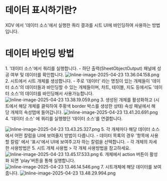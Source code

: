# 데이터 표시하기란?

XDV 에서 '데이터 소스'에서 실행한 쿼리 결과를 시트 UI에 바인딩하여 사용하는 방법입니다.

# 데이터 바인딩 방법

1. '데이터 소스'에서 쿼리를 실행합니다.
- 하단 출력(SheetObjectOutput) 패널에 성공 여부 및 데이터를 확인합니다.
![Inline-image-2025-04-23 13.36.04.158.png](https://innowireless.dooray.com/wikis/3721907557634347007/files/4052360167048379860)
2. 시트에서 시트 개체를 생성합니다.
- 주로 '데이터' 라는 명칭이 있는 개체들이 '데이터 소스'의 데이터들과 바인딩할 수 있는 개체들이며, 차트, 테이블, 지도 등에서도 '데이터 소스'의 데이터를 바인딩해서 사용가능합니다.
![Inline-image-2025-04-23 13.38.19.059.png](https://innowireless.dooray.com/wikis/3721907557634347007/files/4052361298489534988)
3. 생성된 개체를 활성화하고 (시트에서 해당 개체를 클릭하여 주황색 border 박스를 생성한 상태) 속성 패널에서 해당 개체의 속성탭에 들어갑니다.
![Inline-image-2025-04-23 13.41.20.691.png](https://innowireless.dooray.com/wikis/3721907557634347007/files/4052362821752617007)
4. '데이터 소스' 에 쿼리를 실행했던 '데이터 소스'를 연결합니다.

![Inline-image-2025-04-23 13.43.25.327.png](https://innowireless.dooray.com/wikis/3721907557634347007/files/4052363867751899593)
5. 각 개체마다 해당 데이터 소스에서 어떤 칼럼을 UI에 보여줄지 방법이 다릅니다.
- 데이터 목록의 경우 '항목에 사용할 칼럼' 에서 '표시'에서 UI에 보여주고자 하는 칼럼을 선택합니다.
- 각 개체의 자세한 사용방법은 5. 시트 개체 사용법 > 각 개체 사용방법을 참고하세요.
![Inline-image-2025-04-23 13.45.17.533.png](https://innowireless.dooray.com/wikis/3721907557634347007/files/4052364808393536043)
6. 개체에서 action 버튼이 활성화 되면 'play'버튼을 통해 실행합니다.
![Inline-image-2025-04-23 13.46.14.546.png](https://innowireless.dooray.com/wikis/3721907557634347007/files/4052365286977523895)
7. 시트개체에 해당 데이터를 보여줍니다.
![Inline-image-2025-04-23 13.48.29.994.png](https://innowireless.dooray.com/wikis/3721907557634347007/files/4052366423905022560)

